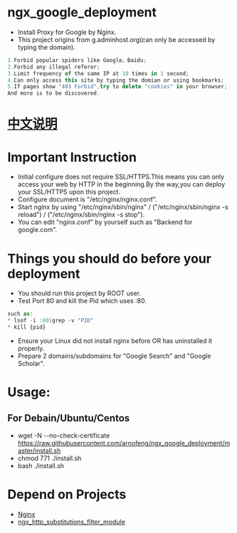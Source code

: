 # ngx_google_deployment
* Install Proxy for Google by Nginx.
* This project origins from g.adminhost.org(can only be accessed by typing the domain).

```javascript
1.Forbid popular spiders like Google、Baidu;
2.Forbid any illegal referer;
3.Limit frequency of the same IP at 10 times in 1 second;
4.Can only access this site by typing the domian or using bookmarks;
5.If pages show "403 Forbid",try to delete "cookies" in your browser;
And more is to be discovered.
```

# [中文说明](http://arnofeng.github.io/%E6%96%87%E7%AB%A0/2016-01/NGD.html)

# Important Instruction
* Initial configure does not require SSL/HTTPS.This means you can only access your web by HTTP in the beginning.By the way,you can deploy your SSL/HTTPS upon this project.
* Configure document is "/etc/nginx/nginx.conf".
* Start nginx by using "/etc/nginx/sbin/nginx" / ("/etc/nginx/sbin/nginx -s reload") / ("/etc/nginx/sbin/nginx -s stop").
* You can edit "nginx.conf" by yourself such as "Backend for google.com".

# Things you should do before your deployment
* You should run this project by ROOT user.
* Test Port 80 and kill the Pid which uses :80.
```javascript
such as:
* lsof -i :80|grep -v "PID"
* kill {pid}
```
* Ensure your Linux did not install nginx before OR has uninstalled it properly.
* Prepare 2 domains/subdomains for "Google Search" and "Google Scholar".


# Usage:

## For Debain/Ubuntu/Centos
* wget -N --no-check-certificate https://raw.githubusercontent.com/arnofeng/ngx_google_deployment/master/install.sh
* chmod 771 ./install.sh
* bash ./install.sh

# Depend on Projects
* [Nginx](http://nginx.org/)
* [ngx_http_substitutions_filter_module](https://github.com/yaoweibin/ngx_http_substitutions_filter_module)





